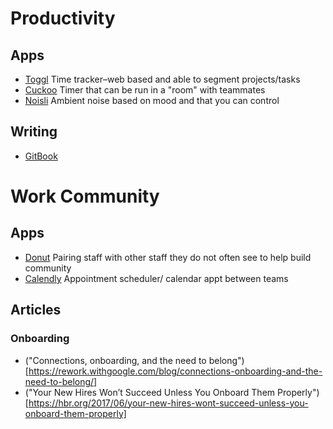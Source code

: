# Productivity
## Apps
- [Toggl](https://toggl.com)
Time tracker–web based and able to segment projects/tasks
- [Cuckoo](https://cuckoo.team/)
Timer that can be run in a "room" with teammates
- [Noisli](https://www.noisli.com/)
Ambient noise based on mood and that you can control

## Writing
- [GitBook](gitbook.com)

# Work Community
## Apps
- [Donut](https://www.donut.ai/pairing/)
Pairing staff with other staff they do not often see to help build community
- [Calendly](https://calendly.com/)
Appointment scheduler/ calendar appt between teams

## Articles
### Onboarding
- ("Connections, onboarding, and the need to belong")[https://rework.withgoogle.com/blog/connections-onboarding-and-the-need-to-belong/]
- ("Your New Hires Won’t Succeed Unless You Onboard Them Properly")[https://hbr.org/2017/06/your-new-hires-wont-succeed-unless-you-onboard-them-properly]
